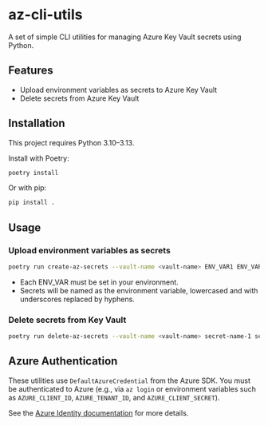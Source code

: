 # az-cli-utils

A set of simple CLI utilities for managing Azure Key Vault secrets using Python.

## Features
- Upload environment variables as secrets to Azure Key Vault
- Delete secrets from Azure Key Vault

## Installation

This project requires Python 3.10–3.13.

Install with Poetry:

```sh
poetry install
```

Or with pip:

```sh
pip install .
```

## Usage

### Upload environment variables as secrets

```sh
poetry run create-az-secrets --vault-name <vault-name> ENV_VAR1 ENV_VAR2 ...
```
- Each ENV_VAR must be set in your environment.
- Secrets will be named as the environment variable, lowercased and with underscores replaced by hyphens.

### Delete secrets from Key Vault

```sh
poetry run delete-az-secrets --vault-name <vault-name> secret-name-1 secret-name-2 ...
```

## Azure Authentication

These utilities use `DefaultAzureCredential` from the Azure SDK. You must be authenticated to Azure (e.g., via `az login` or environment variables such as `AZURE_CLIENT_ID`, `AZURE_TENANT_ID`, and `AZURE_CLIENT_SECRET`).

See the [Azure Identity documentation](https://learn.microsoft.com/en-us/python/api/overview/azure/identity-readme) for more details.

